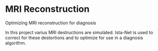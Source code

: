# MRI Reconstruction
Optimizing MRI reconstruction for diagnosis 

In this project varius MRI destructions are simulated. 
Ista-Net is used to correct for these destortions and to optimize for use in a diagnosis algorithm.

